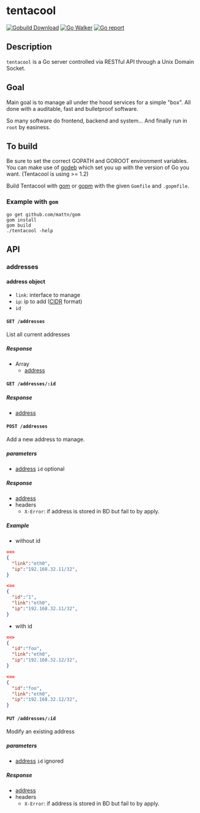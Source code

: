 # tentacool
[![Gobuild Download](https://img.shields.io/badge/gobuild-download-green.svg?style=flat)](http://gobuild.io/github.com/optiflows/tentacool)
[![Go Walker](https://img.shields.io/badge/GoWalker-Doc-blue.svg?style=flat)](https://gowalker.org/github.com/optiflows/tentacool)
[![Go report](http://goreportcard.com/badge/optiflows/tentacool)](http://goreportcard.com/report/optiflows/tentacool)

## Description

`tentacool` is a Go server controlled via RESTful API through a Unix Domain Socket.

## Goal

Main goal is to manage all under the hood services for a simple "box".
All done with a auditable, fast and bulletproof software.

So many software do frontend, backend and system... And finally run in `root` by easiness.

## To build

Be sure to set the correct GOPATH and GOROOT environment variables.
You can make use of [godeb](https://github.com/niemeyer/godeb) which set you up with the version of Go you want. (Tentacool is using >= 1.2)

Build Tentacool with [gom](https://github.com/mattn/gom) or [gopm](https://github.com/gpmgo/gopm) with the given `Gomfile` and `.gopmfile`.

### Example with `gom`

```
go get github.com/mattn/gom
gom install
gom build
./tentacool -help
```

## API

### addresses

#### <a name="address"></a>address object

* `link`: interface to manage
* `ip`: ip to add ([CIDR](http://en.wikipedia.org/wiki/Classless_Inter-Domain_Routing) format)
* `id`

#### `GET /addresses`

List all current addresses

##### Response

* Array
  * [address](#address)


#### `GET /addresses/:id`

##### Response

* [address](#address)

#### `POST /addresses`

Add a new address to manage.

##### parameters

* [address](#address)
`id` optional

##### Response

* [address](#address)
* headers
  * `X-Error`: if address is stored in BD but fail to by apply.

##### Example

* without id
```json
==>
{
  "link":"eth0",
  "ip":"192.168.32.11/32",
}
```
```json
<==
{
  "id":"1",
  "link":"eth0",
  "ip":"192.168.32.11/32",
}
```
* with id
```json
==>
{
  "id":"foo",
  "link":"eth0",
  "ip":"192.168.32.12/32",
}
```
```json
<==
{
  "id":"foo",
  "link":"eth0",
  "ip":"192.168.32.12/32",
}
```

#### `PUT /addresses/:id`

Modify an existing address

##### parameters

* [address](#address)
`id` ignored

##### Response

* [address](#address)
* headers
  * `X-Error`: if address is stored in BD but fail to by apply.
